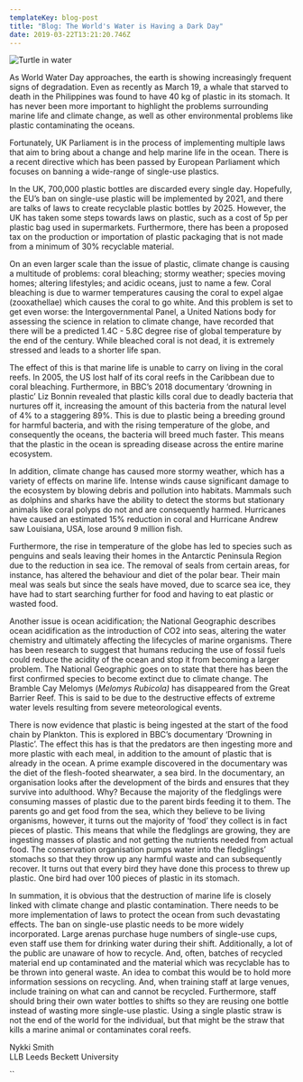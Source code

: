 ```yaml
---
templateKey: blog-post
title: "Blog: The World's Water is Having a Dark Day"
date: 2019-03-22T13:21:20.746Z
---
```

![Turtle in water](/img/adobe-spark-post-2-1.png "Blog: The World's Water is Having a Dark Day")

<!--StartFragment-->

As World Water Day approaches, the earth is showing increasingly frequent signs of degradation. Even as recently as March 19, a whale that starved to death in the Philippines was found to have 40 kg of plastic in its stomach. It has never been more important to highlight the problems surrounding marine life and climate change, as well as other environmental problems like plastic contaminating the oceans.

Fortunately, UK Parliament is in the process of implementing multiple laws that aim to bring about a change and help marine life in the ocean. There is a recent directive which has been passed by European Parliament which focuses on banning a wide-range of single-use plastics.

In the UK, 700,000 plastic bottles are discarded every single day. Hopefully, the EU’s ban on single-use plastic will be implemented by 2021, and there are talks of laws to create recyclable plastic bottles by 2025. However, the UK has taken some steps towards laws on plastic, such as a cost of 5p per plastic bag used in supermarkets. Furthermore, there has been a proposed tax on the production or importation of plastic packaging that is not made from a minimum of 30% recyclable material.

On an even larger scale than the issue of plastic, climate change is causing a multitude of problems: coral bleaching; stormy weather; species moving homes; altering lifestyles; and acidic oceans, just to name a few. Coral bleaching is due to warmer temperatures causing the coral to expel algae (zooxathellae) which causes the coral to go white. And this problem is set to get even worse: the Intergovernmental Panel, a United Nations body for assessing the science in relation to climate change, have recorded that there will be a predicted 1.4C - 5.8C degree rise of global temperature by the end of the century. While bleached coral is not dead, it is extremely stressed and leads to a shorter life span.

The effect of this is that marine life is unable to carry on living in the coral reefs. In 2005, the US lost half of its coral reefs in the Caribbean due to coral bleaching. Furthermore, in BBC’s 2018 documentary ‘drowning in plastic’ Liz Bonnin revealed that plastic kills coral due to deadly bacteria that nurtures off it, increasing the amount of this bacteria from the natural level of 4% to a staggering 89%. This is due to plastic being a breeding ground for harmful bacteria, and with the rising temperature of the globe, and consequently the oceans, the bacteria will breed much faster. This means that the plastic in the ocean is spreading disease across the entire marine ecosystem.

In addition, climate change has caused more stormy weather, which has a variety of effects on marine life. Intense winds cause significant damage to the ecosystem by blowing debris and pollution into habitats. Mammals such as dolphins and sharks have the ability to detect the storms but stationary animals like coral polyps do not and are consequently harmed. Hurricanes have caused an estimated 15% reduction in coral and Hurricane Andrew saw Louisiana, USA, lose around 9 million fish.

Furthermore, the rise in temperature of the globe has led to species such as penguins and seals leaving their homes in the Antarctic Peninsula Region due to the reduction in sea ice. The removal of seals from certain areas, for instance, has altered the behaviour and diet of the polar bear. Their main meal was seals but since the seals have moved, due to scarce sea ice, they have had to start searching further for food and having to eat plastic or wasted food.

Another issue is ocean acidification; the National Geographic describes ocean acidification as the introduction of CO2 into seas, altering the water chemistry and ultimately affecting the lifecycles of marine organisms. There has been research to suggest that humans reducing the use of fossil fuels could reduce the acidity of the ocean and stop it from becoming a larger problem. The National Geographic goes on to state that there has been the first confirmed species to become extinct due to climate change. The Bramble Cay Melomys (*Melomys Rubicola)* has disappeared from the Great Barrier Reef. This is said to be due to the destructive effects of extreme water levels resulting from severe meteorological events.

There is now evidence that plastic is being ingested at the start of the food chain by Plankton. This is explored in BBC’s documentary ‘Drowning in Plastic’. The effect this has is that the predators are then ingesting more and more plastic with each meal, in addition to the amount of plastic that is already in the ocean. A prime example discovered in the documentary was the diet of the flesh-footed shearwater, a sea bird. In the documentary, an organisation looks after the development of the birds and ensures that they survive into adulthood. Why? Because the majority of the fledglings were consuming masses of plastic due to the parent birds feeding it to them. The parents go and get food from the sea, which they believe to be living organisms, however, it turns out the majority of ‘food’ they collect is in fact pieces of plastic. This means that while the fledglings are growing, they are ingesting masses of plastic and not getting the nutrients needed from actual food. The conservation organisation pumps water into the fledglings’ stomachs so that they throw up any harmful waste and can subsequently recover. It turns out that every bird they have done this process to threw up plastic. One bird had over 100 pieces of plastic in its stomach.

In summation, it is obvious that the destruction of marine life is closely linked with climate change and plastic contamination. There needs to be more implementation of laws to protect the ocean from such devastating effects. The ban on single-use plastic needs to be more widely incorporated. Large arenas purchase huge numbers of single-use cups, even staff use them for drinking water during their shift. Additionally, a lot of the public are unaware of how to recycle. And, often, batches of recycled material end up contaminated and the material which was recyclable has to be thrown into general waste. An idea to combat this would be to hold more information sessions on recycling. And, when training staff at large venues, include training on what can and cannot be recycled. Furthermore, staff should bring their own water bottles to shifts so they are reusing one bottle instead of wasting more single-use plastic. Using a single plastic straw is not the end of the world for the individual, but that might be the straw that kills a marine animal or contaminates coral reefs.

Nykki Smith\
LLB Leeds Beckett University

``

<!--EndFragment-->